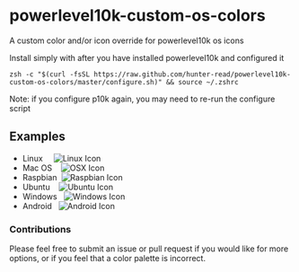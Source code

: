 # powerlevel10k-custom-os-colors
A custom color and/or icon override for powerlevel10k os icons

Install simply with after you have installed powerlevel10k and configured it
```
zsh -c "$(curl -fsSL https://raw.github.com/hunter-read/powerlevel10k-custom-os-colors/master/configure.sh)" && source ~/.zshrc
```

Note: if you configure p10k again, you may need to re-run the configure script
## Examples

* Linux     ![Linux Icon](https://raw.github.com/hunter-read/powerlevel10k-custom-os-colors/master/examples/linux.png)
* Mac OS    ![OSX Icon](https://raw.github.com/hunter-read/powerlevel10k-custom-os-colors/master/examples/osx.png)
* Raspbian  ![Raspbian Icon](https://raw.github.com/hunter-read/powerlevel10k-custom-os-colors/master/examples/raspbian.png)
* Ubuntu    ![Ubuntu Icon](https://raw.github.com/hunter-read/powerlevel10k-custom-os-colors/master/examples/ubuntu.png)
* Windows   ![Windows Icon](https://raw.github.com/hunter-read/powerlevel10k-custom-os-colors/master/examples/windows.png)
* Android   ![Android Icon](https://raw.github.com/hunter-read/powerlevel10k-custom-os-colors/master/examples/android.png)

### Contributions
Please feel free to submit an issue or pull request if you would like for more options, or if you feel that a color palette is incorrect.
